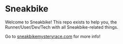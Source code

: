 # Sneakbike

Welcome to Sneakbike! This repo exists to help you, the Runner/User/Dev/Tech with all Sneakbike-related things.

Go to [sneakbikemysteryrace.com](https://www.sneakbikemysteryrace.com) for more info!
